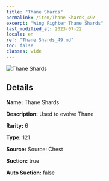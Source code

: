 ```yaml
---
title: "Thane Shards"
permalink: /item/Thane Shards_49/
excerpt: "Wing Fighter Thane Shards"
last_modified_at: 2023-07-22
locale: en
ref: "Thane Shards_49.md"
toc: false
classes: wide
---
```



 ![Thane Shards](/images/item/Thane_Shards_p.png)



## Details

 **Name:** Thane Shards 

 **Description:** Used to evolve Thane

 **Rarity:** 6 

 **Type:** 121 

 **Source:** Source: Chest 

 **Suction:** true 

 **Auto Suction:** false 


